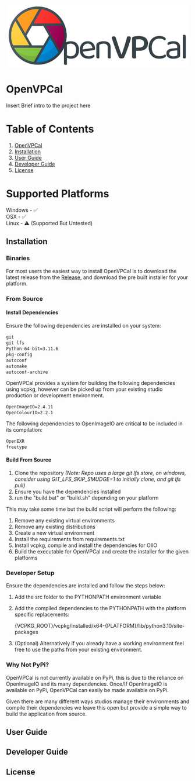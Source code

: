 ![OpenVpCal_Full_Logo.png](src%2Fopen_vp_cal%2Fresources%2FOpenVpCal_Full_Logo.png)

# OpenVPCal
Insert Brief intro to the project here

# Table of Contents
1. [OpenVPCal](#openvpcal)
2. [Installation](#installation)
3. [User Guide](#user-guide)
4. [Developer Guide](#developer-guide)
5. [License](#license)

# Supported Platforms
Windows - :white_check_mark: \
OSX - :white_check_mark: \
Linux - :warning: (Supported But Untested) 

## Installation

### Binaries
For most users the easiest way to install OpenVPCal is to download the latest release from the [Release](https://github.com/Netflix-Skunkworks/OpenVPCal/releases/),
and download the pre built installer for your platform.

### From Source
#### Install Dependencies
Ensure the following dependencies are installed on your system:

    git
    git lfs
    Python-64-bit=3.11.6
    pkg-config
    autoconf
    automake
    autoconf-archive

OpenVPCal provides a system for building the following dependencies using vcpkg, however can be picked up from your existing studio
production or development environment.
    
    OpenImageIO=2.4.11    
    OpenColourIO=2.2.1

The following dependencies to OpenImageIO are critical to be included in its compilation:

    OpenEXR    
    freetype

#### Build From Source    
1. Clone the repository _(Note: Repo uses a large git lfs store, on windows, consider using GIT_LFS_SKIP_SMUDGE=1 to initially clone, and git lfs pull)_
2. Ensure you have the dependencies installed
3. run the "build.bat" or "build.sh" depending on your platform

This may take some time but the build script will perform the following:
1. Remove any existing virtual environments
2. Remove any existing distributions
3. Create a new virtual environment
4. Install the requirements from requirements.txt
5. Install vcpkg, compile and install the dependencies for OIIO
6. Build the executable for OpenVPCal and create the installer for the given platforms

### Developer Setup
Ensure the dependencies are installed and follow the steps below:
1. Add the src folder to the PYTHONPATH environment variable
2. Add the compiled dependencies to the PYTHONPATH with the platform specific replacements: 


    {VCPKG_ROOT}/vcpkg/installed/x64-{PLATFORM}/lib/python3.10/site-packages

3. (Optional) Alternatively if you already have a working environment feel free to use the paths from your existing
environment.

### Why Not PyPi?
OpenVPCal is not currently available on PyPi, this is due to the reliance on OpenImageIO and its many dependencies.
Once/If OpenImageIO is available on PyPi, OpenVPCal can easily be made available on PyPi.

Given there are many different ways studios manage their environments and compile their dependencies we leave this open 
but provide a simple way to build the application from source.

## User Guide
## Developer Guide
## License




